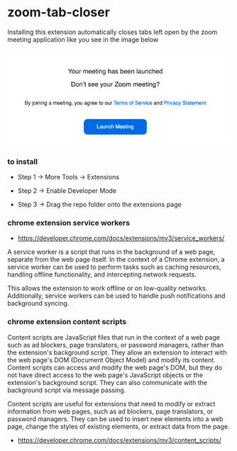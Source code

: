 # zoom-tab-closer

Installing this extension automatically closes tabs left open by the zoom meeting application like you see in the image below

![zoom](zoom.png)

### to install 

- Step 1 -> More Tools -> Extensions

- Step 2 -> Enable Developer Mode

- Step 3 -> Drag the repo folder onto the extensions page

### chrome extension service workers

- https://developer.chrome.com/docs/extensions/mv3/service_workers/

A service worker is a script that runs in the background of a web page, separate from the web page itself. 
In the context of a Chrome extension, a service worker can be used to perform tasks such as caching resources, 
handling offline functionality, and intercepting network requests. 

This allows the extension to work offline 
or on low-quality networks. Additionally, service workers can be used to handle push notifications and background syncing.

### chrome extension content scripts

Content scripts are JavaScript files that run in the context of a web page
such as ad blockers, page translators, or password managers, rather than the extension's
background script. They allow an extension to interact with the web page's DOM (Document Object Model) 
and modify its content. Content scripts can access and modify the web page's DOM, but they do not 
have direct access to the web page's JavaScript objects or the extension's background script. 
They can also communicate with the background script via message passing.

Content scripts are useful for extensions that need to modify or extract information from web pages, 
such as ad blockers, page translators, or password managers. They can be used to insert new elements 
into a web page, change the styles of existing elements, or extract data from the page.

- https://developer.chrome.com/docs/extensions/mv3/content_scripts/

